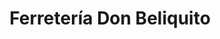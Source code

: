 ---
title: "Ferretería Don Beliquito"
url: /loja-ecuador/ferreteria-don-beliquito/
shop: hardware
---